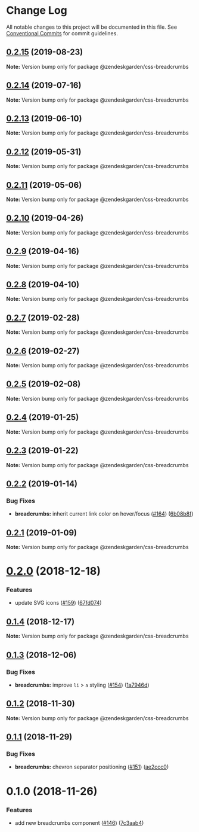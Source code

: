 # Change Log

All notable changes to this project will be documented in this file.
See [Conventional Commits](https://conventionalcommits.org) for commit guidelines.

## [0.2.15](https://github.com/zendeskgarden/css-components/compare/@zendeskgarden/css-breadcrumbs@0.2.14...@zendeskgarden/css-breadcrumbs@0.2.15) (2019-08-23)

**Note:** Version bump only for package @zendeskgarden/css-breadcrumbs





## [0.2.14](https://github.com/zendeskgarden/css-components/compare/@zendeskgarden/css-breadcrumbs@0.2.13...@zendeskgarden/css-breadcrumbs@0.2.14) (2019-07-16)

**Note:** Version bump only for package @zendeskgarden/css-breadcrumbs





## [0.2.13](https://github.com/zendeskgarden/css-components/compare/@zendeskgarden/css-breadcrumbs@0.2.12...@zendeskgarden/css-breadcrumbs@0.2.13) (2019-06-10)

**Note:** Version bump only for package @zendeskgarden/css-breadcrumbs





## [0.2.12](https://github.com/zendeskgarden/css-components/compare/@zendeskgarden/css-breadcrumbs@0.2.11...@zendeskgarden/css-breadcrumbs@0.2.12) (2019-05-31)

**Note:** Version bump only for package @zendeskgarden/css-breadcrumbs





## [0.2.11](https://github.com/zendeskgarden/css-components/compare/@zendeskgarden/css-breadcrumbs@0.2.10...@zendeskgarden/css-breadcrumbs@0.2.11) (2019-05-06)

**Note:** Version bump only for package @zendeskgarden/css-breadcrumbs





## [0.2.10](https://github.com/zendeskgarden/css-components/compare/@zendeskgarden/css-breadcrumbs@0.2.9...@zendeskgarden/css-breadcrumbs@0.2.10) (2019-04-26)

**Note:** Version bump only for package @zendeskgarden/css-breadcrumbs





## [0.2.9](https://github.com/zendeskgarden/css-components/compare/@zendeskgarden/css-breadcrumbs@0.2.8...@zendeskgarden/css-breadcrumbs@0.2.9) (2019-04-16)

**Note:** Version bump only for package @zendeskgarden/css-breadcrumbs





## [0.2.8](https://github.com/zendeskgarden/css-components/compare/@zendeskgarden/css-breadcrumbs@0.2.7...@zendeskgarden/css-breadcrumbs@0.2.8) (2019-04-10)

**Note:** Version bump only for package @zendeskgarden/css-breadcrumbs





## [0.2.7](https://github.com/zendeskgarden/css-components/compare/@zendeskgarden/css-breadcrumbs@0.2.6...@zendeskgarden/css-breadcrumbs@0.2.7) (2019-02-28)

**Note:** Version bump only for package @zendeskgarden/css-breadcrumbs





## [0.2.6](https://github.com/zendeskgarden/css-components/compare/@zendeskgarden/css-breadcrumbs@0.2.5...@zendeskgarden/css-breadcrumbs@0.2.6) (2019-02-27)

**Note:** Version bump only for package @zendeskgarden/css-breadcrumbs





## [0.2.5](https://github.com/zendeskgarden/css-components/compare/@zendeskgarden/css-breadcrumbs@0.2.4...@zendeskgarden/css-breadcrumbs@0.2.5) (2019-02-08)

**Note:** Version bump only for package @zendeskgarden/css-breadcrumbs





## [0.2.4](https://github.com/zendeskgarden/css-components/compare/@zendeskgarden/css-breadcrumbs@0.2.3...@zendeskgarden/css-breadcrumbs@0.2.4) (2019-01-25)

**Note:** Version bump only for package @zendeskgarden/css-breadcrumbs





## [0.2.3](https://github.com/zendeskgarden/css-components/compare/@zendeskgarden/css-breadcrumbs@0.2.2...@zendeskgarden/css-breadcrumbs@0.2.3) (2019-01-22)

**Note:** Version bump only for package @zendeskgarden/css-breadcrumbs





## [0.2.2](https://github.com/zendeskgarden/css-components/compare/@zendeskgarden/css-breadcrumbs@0.2.1...@zendeskgarden/css-breadcrumbs@0.2.2) (2019-01-14)


### Bug Fixes

* **breadcrumbs:** inherit current link color on hover/focus ([#164](https://github.com/zendeskgarden/css-components/issues/164)) ([6b08b8f](https://github.com/zendeskgarden/css-components/commit/6b08b8f))





## [0.2.1](https://github.com/zendeskgarden/css-components/compare/@zendeskgarden/css-breadcrumbs@0.2.0...@zendeskgarden/css-breadcrumbs@0.2.1) (2019-01-09)

**Note:** Version bump only for package @zendeskgarden/css-breadcrumbs





# [0.2.0](https://github.com/zendeskgarden/css-components/compare/@zendeskgarden/css-breadcrumbs@0.1.4...@zendeskgarden/css-breadcrumbs@0.2.0) (2018-12-18)


### Features

* update SVG icons ([#159](https://github.com/zendeskgarden/css-components/issues/159)) ([67fd074](https://github.com/zendeskgarden/css-components/commit/67fd074))





## [0.1.4](https://github.com/zendeskgarden/css-components/compare/@zendeskgarden/css-breadcrumbs@0.1.3...@zendeskgarden/css-breadcrumbs@0.1.4) (2018-12-17)

**Note:** Version bump only for package @zendeskgarden/css-breadcrumbs





## [0.1.3](https://github.com/zendeskgarden/css-components/compare/@zendeskgarden/css-breadcrumbs@0.1.2...@zendeskgarden/css-breadcrumbs@0.1.3) (2018-12-06)


### Bug Fixes

* **breadcrumbs:** improve `li` > `a` styling ([#154](https://github.com/zendeskgarden/css-components/issues/154)) ([1a7946d](https://github.com/zendeskgarden/css-components/commit/1a7946d))





## [0.1.2](https://github.com/zendeskgarden/css-components/compare/@zendeskgarden/css-breadcrumbs@0.1.1...@zendeskgarden/css-breadcrumbs@0.1.2) (2018-11-30)

**Note:** Version bump only for package @zendeskgarden/css-breadcrumbs





## [0.1.1](https://github.com/zendeskgarden/css-components/compare/@zendeskgarden/css-breadcrumbs@0.1.0...@zendeskgarden/css-breadcrumbs@0.1.1) (2018-11-29)


### Bug Fixes

* **breadcrumbs:** chevron separator positioning ([#151](https://github.com/zendeskgarden/css-components/issues/151)) ([ae2ccc0](https://github.com/zendeskgarden/css-components/commit/ae2ccc0))





# 0.1.0 (2018-11-26)


### Features

* add new breadcrumbs component ([#146](https://github.com/zendeskgarden/css-components/issues/146)) ([7c3aab4](https://github.com/zendeskgarden/css-components/commit/7c3aab4))

